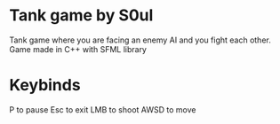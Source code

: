 # Tank game by S0ul
Tank game where you are facing an enemy AI and you fight each other.
Game made in C++ with SFML library

# Keybinds
P to pause
Esc to exit
LMB to shoot
AWSD to move